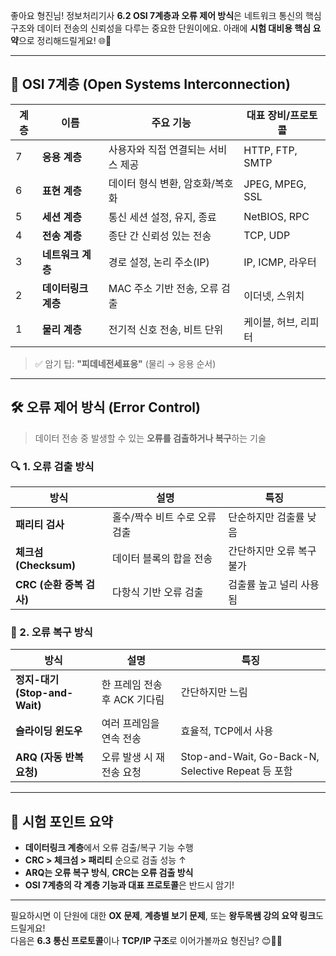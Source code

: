 좋아요 형진님! 정보처리기사 **6.2 OSI 7계층과 오류 제어 방식**은 네트워크 통신의 핵심 구조와 데이터 전송의 신뢰성을 다루는 중요한 단원이에요. 아래에 **시험 대비용 핵심 요약**으로 정리해드릴게요! 🌐📘

---

## 🧱 OSI 7계층 (Open Systems Interconnection)

| 계층 | 이름 | 주요 기능 | 대표 장비/프로토콜 |
|------|------|-----------|------------------|
| 7 | **응용 계층** | 사용자와 직접 연결되는 서비스 제공 | HTTP, FTP, SMTP |
| 6 | **표현 계층** | 데이터 형식 변환, 암호화/복호화 | JPEG, MPEG, SSL |
| 5 | **세션 계층** | 통신 세션 설정, 유지, 종료 | NetBIOS, RPC |
| 4 | **전송 계층** | 종단 간 신뢰성 있는 전송 | TCP, UDP |
| 3 | **네트워크 계층** | 경로 설정, 논리 주소(IP) | IP, ICMP, 라우터 |
| 2 | **데이터링크 계층** | MAC 주소 기반 전송, 오류 검출 | 이더넷, 스위치 |
| 1 | **물리 계층** | 전기적 신호 전송, 비트 단위 | 케이블, 허브, 리피터 |

> ✅ 암기 팁: **"피데네전세표응"** (물리 → 응용 순서)

---

## 🛠️ 오류 제어 방식 (Error Control)

> 데이터 전송 중 발생할 수 있는 **오류를 검출하거나 복구**하는 기술

### 🔍 1. 오류 검출 방식

| 방식 | 설명 | 특징 |
|------|------|------|
| **패리티 검사** | 홀수/짝수 비트 수로 오류 검출 | 단순하지만 검출률 낮음 |
| **체크섬(Checksum)** | 데이터 블록의 합을 전송 | 간단하지만 오류 복구 불가 |
| **CRC (순환 중복 검사)** | 다항식 기반 오류 검출 | 검출률 높고 널리 사용됨 |

### 🔧 2. 오류 복구 방식

| 방식 | 설명 | 특징 |
|------|------|------|
| **정지-대기(Stop-and-Wait)** | 한 프레임 전송 후 ACK 기다림 | 간단하지만 느림 |
| **슬라이딩 윈도우** | 여러 프레임을 연속 전송 | 효율적, TCP에서 사용 |
| **ARQ (자동 반복 요청)** | 오류 발생 시 재전송 요청 | Stop-and-Wait, Go-Back-N, Selective Repeat 등 포함 |

---

## 🎯 시험 포인트 요약

- **데이터링크 계층**에서 오류 검출/복구 기능 수행
- **CRC > 체크섬 > 패리티** 순으로 검출 성능 ↑
- **ARQ는 오류 복구 방식**, **CRC는 오류 검출 방식**
- **OSI 7계층의 각 계층 기능과 대표 프로토콜**은 반드시 암기!

---

필요하시면 이 단원에 대한 **OX 문제**, **계층별 보기 문제**, 또는 **왕두목쌤 강의 요약 링크**도 드릴게요!  
다음은 **6.3 통신 프로토콜**이나 **TCP/IP 구조**로 이어가볼까요 형진님? 😊📡💪